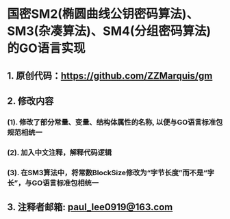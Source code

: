 # 国密SM2(椭圆曲线公钥密码算法)、SM3(杂凑算法)、SM4(分组密码算法)的GO语言实现

## 1. 原创代码：https://github.com/ZZMarquis/gm

## 2. 修改内容

### (1). 修改了部分常量、变量、结构体属性的名称, 以便与GO语言标准包规范相统一

### (2). 加入中文注释，解释代码逻辑

### (3). 在SM3算法中，将常数BlockSize修改为“字节长度”而不是“字长”，与GO语言标准包相统一

## 3. 注释者邮箱: paul_lee0919@163.com
